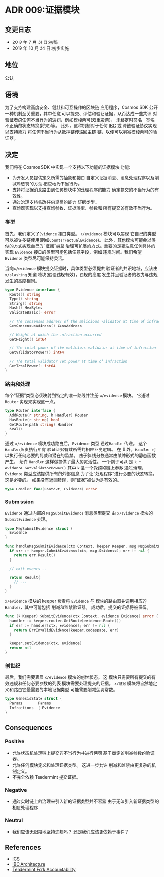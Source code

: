 # ADR 009:证据模块

## 变更日志

- 2019 年 7 月 31 日:初稿
- 2019 年 10 月 24 日:初步实施

## 地位

公认

## 语境

为了支持构建高度安全、健壮和可互操作的区块链
应用程序，Cosmos SDK 公开一种机制至关重要，其中任意
可以提交、评估和验证证据，从而达成一些共识
对验证者的任何不当行为的惩罚，例如模棱两可(双重投票)，
未绑定时签名，签名不正确的状态转换(将来)等。
此外，这种机制对于任何
[IBC](https://github.com/cosmos/ics/blob/master/ibc/2_IBC_ARCHITECTURE.md) 或
跨链验证协议实现以支持能力
将任何不当行为从抵押链传递回主链
链，以便可以削减模棱两可的验证器。

## 决定

我们将在 Cosmos SDK 中实现一个支持以下功能的证据模块
功能:

- 为开发人员提供定义所需的抽象和接口
  自定义证据消息、消息处理程序以及削减和惩罚的方法
  相应地为不当行为。
- 支持将证据消息路由到任何模块中的处理程序的能力
  确定提交的不当行为的有效性。
- 通过治理支持修改任何惩罚的能力
  证据类型。
- 查询器实现以支持查询参数、证据类型、参数和
  所有提交的有效不当行为。

### 类型

首先，我们定义了`Evidence` 接口类型。 `x/evidence` 模块可以实现
它自己的类型可以被许多链使用(例如`CounterFactualEvidence`)。
此外，其他模块可能会以类似的方式实现自己的“证据”类型
治理可扩展的方式。重要的是要注意任何具体的
实现 `Evidence` 接口的类型可能包括任意字段，例如
违规时间。我们希望 `Evidence` 类型尽可能保持灵活。

当向`x/evidence` 模块提交证据时，具体类型必须提供
验证者的共识地址，应该由`x/slashing` 知道
模块(假设违规有效)，违规的高度
发生并且验证者的权力与违规发生的高度相同。

```go
type Evidence interface {
  Route() string
  Type() string
  String() string
  Hash() HexBytes
  ValidateBasic() error

  // The consensus address of the malicious validator at time of infraction
  GetConsensusAddress() ConsAddress

  // Height at which the infraction occurred
  GetHeight() int64

  // The total power of the malicious validator at time of infraction
  GetValidatorPower() int64

  // The total validator set power at time of infraction
  GetTotalPower() int64
}
```

### 路由和处理

每个“证据”类型必须映射到特定的唯一路线并注册
`x/evidence` 模块。 它通过`Router` 实现来实现这一点。 

```go
type Router interface {
  AddRoute(r string, h Handler) Router
  HasRoute(r string) bool
  GetRoute(path string) Handler
  Seal()
}
```

通过 `x/evidence` 模块成功路由后，`Evidence` 类型
通过`Handler`传递。 这个`Handler`负责执行所有
验证证据有效所需的相应业务逻辑。 在
此外，`Handler` 可以执行任何必要的削减和潜在的监禁。
由于斜线分数通常由某种形式的静态函数产生，
允许 `Handler` 这样做提供了最大的灵活性。 一个例子可以
是 `k * evidence.GetValidatorPower()` 其中 `k` 是一个受控的链上参数
通过治理。 `Evidence` 类型应该提供所有的外部信息
为了让“处理程序”进行必要的状态转换，这是必要的。
如果没有返回错误，则“证据”被认为是有效的。 

```go
type Handler func(Context, Evidence) error
```

### Submission

`Evidence` 通过内部的 `MsgSubmitEvidence` 消息类型提交
由 `x/evidence` 模块的 `SubmitEvidence` 处理。

```go
type MsgSubmitEvidence struct {
  Evidence
}

func handleMsgSubmitEvidence(ctx Context, keeper Keeper, msg MsgSubmitEvidence) Result {
  if err := keeper.SubmitEvidence(ctx, msg.Evidence); err != nil {
    return err.Result()
  }

  // emit events...

  return Result{
    // ...
  }
}
```

`x/evidence` 模块的 keeper 负责将 `Evidence` 与
模块的路由器并调用相应的`Handler`，其中可能包括
削减和监禁验证器。 成功后，提交的证据将被保留。

```go
func (k Keeper) SubmitEvidence(ctx Context, evidence Evidence) error {
  handler := keeper.router.GetRoute(evidence.Route())
  if err := handler(ctx, evidence); err != nil {
    return ErrInvalidEvidence(keeper.codespace, err)
  }

  keeper.setEvidence(ctx, evidence)
  return nil
}
```

### 创世纪

最后，我们需要表示 `x/evidence` 模块的创世状态。 这
模块只需要所有提交的有效违规和任何必要参数的列表
模块需要处理提交的证据。 `x/证据`
模块将自然地定义和路由它最需要的本地证据类型
可能需要削减惩罚常数。 

```go
type GenesisState struct {
  Params       Params
  Infractions  []Evidence
}
```

## Consequences

### Positive

- 允许状态机处理链上提交的不当行为并进行惩罚
   基于商定的削减参数的验证器。
- 允许任何模块定义和处理证据类型。 这进一步允许
   削减和监禁由更复杂的机制定义。
- 不完全依赖 Tendermint 提交证据。 
### Negative

- 通过实时链上的治理来引入新的证据类型并不容易
   由于无法引入新证据类型的相应处理程序 

### Neutral

- 我们应该无限期地坚持违规吗？ 还是我们应该更依赖于事件？ 

## References

- [ICS](https://github.com/cosmos/ics)
- [IBC Architecture](https://github.com/cosmos/ics/blob/master/ibc/1_IBC_ARCHITECTURE.md)
- [Tendermint Fork Accountability](https://github.com/tendermint/spec/blob/7b3138e69490f410768d9b1ffc7a17abc23ea397/spec/consensus/fork-accountability.md)
